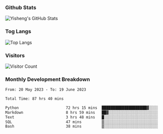 ### Github Stats
![Yisheng's GitHub Stats](https://github-readme-stats-9qabuvhk1-gongyisheng.vercel.app/api?username=gongyisheng&count_private=true&show_icons=true)
### Tog Langs
![Top Langs](https://github-readme-stats-9qabuvhk1-gongyisheng.vercel.app/api/top-langs/?username=gongyisheng&layout=compact)
### Visitors
![Visitor Count](https://profile-counter.glitch.me/gongyisheng/count.svg)
### Monthly Development Breakdown
<!--START_SECTION:waka-->

```txt
From: 20 May 2023 - To: 19 June 2023

Total Time: 87 hrs 40 mins

Python                     72 hrs 15 mins  ████████████████████▓░░░░   82.43 %
Markdown                   8 hrs 59 mins   ██▓░░░░░░░░░░░░░░░░░░░░░░   10.25 %
Text                       3 hrs 48 mins   █░░░░░░░░░░░░░░░░░░░░░░░░   04.35 %
SQL                        47 mins         ▒░░░░░░░░░░░░░░░░░░░░░░░░   00.89 %
Bash                       38 mins         ▒░░░░░░░░░░░░░░░░░░░░░░░░   00.73 %
```

<!--END_SECTION:waka-->
